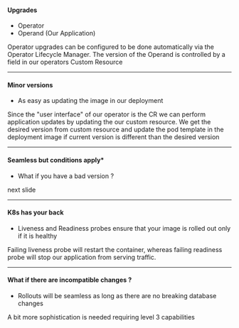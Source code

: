 #### Upgrades
- Operator
- Operand (Our Application)

<aside class="notes">
  Operator upgrades can be configured to be done automatically via the Operator Lifecycle Manager. The version of the Operand is controlled by a field in our operators Custom Resource
</aside>

---
#### Minor versions
- As easy as updating the image in our deployment

<aside class="notes"> 
  Since the "user interface" of our operator is the CR we can perform application updates by updating the our custom resource. We get the desired version from custom resource and update the pod template in the deployment image if current version is different than the desired version 
</aside>

---
#### Seamless but conditions apply*
- What if you have a bad version ?

<aside class="notes"> 
  next slide
</aside>

---
#### K8s has your back
- Liveness and Readiness probes ensure that your image is rolled out only if it is healthy

<aside class="notes"> 
  Failing liveness probe will restart the container, whereas failing readiness probe will stop our application from serving traffic.</aside>

---
#### What if there are incompatible changes ?
- Rollouts will be seamless as long as there are no breaking database changes

<aside class="notes"> 
  A bit more sophistication is needed requiring level 3 capabilities
</aside>
